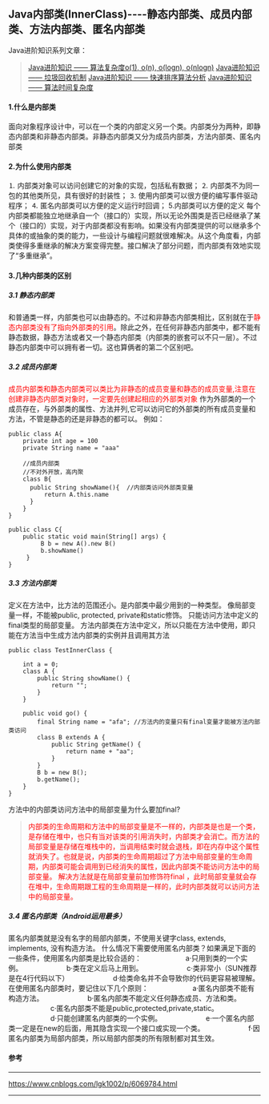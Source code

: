 
## Java内部类(InnerClass)----静态内部类、成员内部类、方法内部类、匿名内部类
Java进阶知识系列文章：
>[Java进阶知识 —— 算法复杂度o(1), o(n), o(logn), o(nlogn)](https://blog.csdn.net/dazhaoDai/article/details/81631195)
>[Java进阶知识 —— 垃圾回收机制](https://blog.csdn.net/dazhaoDai/article/details/81182396)
>[Java进阶知识 —— 快速排序算法分析](https://blog.csdn.net/dazhaoDai/article/details/80245908)
>[Java进阶知识 —— 算法时间复杂度](https://blog.csdn.net/dazhaoDai/article/details/80191371)
>
#### 1.什么是内部类
面向对象程序设计中，可以在一个类的内部定义另一个类。内部类分为两种，即静态内部类和非静态内部类。非静态内部类又分为成员内部类，方法内部类、匿名内部类

#### 2.为什么使用内部类
⒈ 内部类对象可以访问创建它的对象的实现，包括私有数据；
⒉ 内部类不为同一包的其他类所见，具有很好的封装性；
⒊ 使用内部类可以很方便的编写事件驱动程序；
⒋ 匿名内部类可以方便的定义运行时回调；
5.内部类可以方便的定义
每个内部类都能独立地继承自一个（接口的）实现，所以无论外围类是否已经继承了某个（接口的）实现，对于内部类都没有影响。如果没有内部类提供的可以继承多个具体的或抽象的类的能力，一些设计与编程问题就很难解决。从这个角度看，内部类使得多重继承的解决方案变得完整。接口解决了部分问题，而内部类有效地实现了“多重继承”。


#### 3.几种内部类的区别
##### 3.1 静态内部类

和普通类一样，内部类也可以由静态的。不过和非静态内部类相比，区别就在于<font color=#ff0000 >静态内部类没有了指向外部类的引用</font>。除此之外，在任何非静态内部类中，都不能有静态数据，静态方法或者又一个静态内部类（内部类的嵌套可以不只一层）。不过静态内部类中可以拥有者一切。这也算俩者的第二个区别吧。

##### 3.2 成员内部类

<font color=#ff0000 >成员内部类和静态内部类可以类比为非静态的成员变量和静态的成员变量,注意在创建非静态内部类对象时，一定要先创建起相应的外部类对象</font>
作为外部类的一个成员存在，与外部类的属性、方法并列,它可以访问它的外部类的所有成员变量和方法，不管是静态的还是非静态的都可以。
例如：

```
public class A{
    private int age = 100
    private String name = "aaa"
    
    //成员内部类
    //不对外开放，高内聚
    class B{
      public String showName(){  //内部类访问外部类变量
          return A.this.name
      }
    }
}

public class C{
    public static void main(String[] args) {
         B b = new A().new B()
         b.showName()
     }
}
```
##### 3.3 方法内部类

定义在方法中，比方法的范围还小。是内部类中最少用到的一种类型。
像局部变量一样，不能被public, protected, private和static修饰。
只能访问方法中定义的final类型的局部变量。
方法内部类在方法中定义，所以只能在方法中使用，即只能在方法当中生成方法内部类的实例并且调用其方法

```
public class TestInnerClass {

	int a = 0;
	class A {
		public String showName() {
			return "";
		}
	}

	public void go() {
		final String name = "afa"; //方法内的变量只有final变量才能被方法内部类访问
		class B extends A {
			public String getName() {
				return name + "aa";
			}
		}
		B b = new B();
		b.getName();
	}
}
```
方法中的内部类访问方法中的局部变量为什么要加final?
><font color=#ff0000 >内部类的生命周期和方法中的局部变量是不一样的，内部类是也是一个类，是存储在堆中，也只有当对该类的引用消失时，内部类才会消亡。而方法的局部变量是存储在堆栈中的，当调用结束时就会退栈，即在内存中这个属性就消失了。也就是说，内部类的生命周期超过了方法中局部变量的生命周期，内部类可能会调用到已经消失的属性，因此内部类不能访问方法中的局部变量。 解决方法就是在局部变量前加修饰符final ，此时局部变量就会存在堆中，生命周期跟工程的生命周期是一样的，此时内部类就可以访问方法中的局部变量。</font>

##### 3.4 匿名内部类（Android运用最多）

匿名内部类就是没有名字的局部内部类，不使用关键字class, extends, implements, 没有构造方法。
什么情况下需要使用匿名内部类？如果满足下面的一些条件，使用匿名内部类是比较合适的：
　　　　　　a·只用到类的一个实例。
　　　　　　b·类在定义后马上用到。
　　　　　　c·类非常小（SUN推荐是在4行代码以下）
　　　　　　d·给类命名并不会导致你的代码更容易被理解。
在使用匿名内部类时，要记住以下几个原则：
　　　　　　a·匿名内部类不能有构造方法。
　　　　　　b·匿名内部类不能定义任何静态成员、方法和类。
　　　　　　c·匿名内部类不能是public,protected,private,static。
　　　　　　d·只能创建匿名内部类的一个实例。
　　　　　　e·一个匿名内部类一定是在new的后面，用其隐含实现一个接口或实现一个类。
　　　　　　f·因匿名内部类为局部内部类，所以局部内部类的所有限制都对其生效。
​    

#### 参考

--------
https://www.cnblogs.com/lgk1002/p/6069784.html

-------